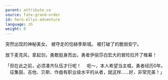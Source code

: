 ```yaml
---
parent: attribute.ce
source: fate-grand-order
id: hero-ellys-adventure
language: zh
weight: 0
---
```


突然出现的神秘美女。
被夺走的恰赫季斯城。
被打破了的脆弱安宁。

放下麦克风，拿起剑，勇敢挺身而出，勇者伊丽莎白宏大的冒险拉开了帷幕！

「但在此之前，必须凑齐队伍才行呢！
　呃～，本人希望当主唱，勇者经历0年。
　征集鼓、吉他、贝斯、作曲有职业级水平的从者，就这样……好，非常完美！」
